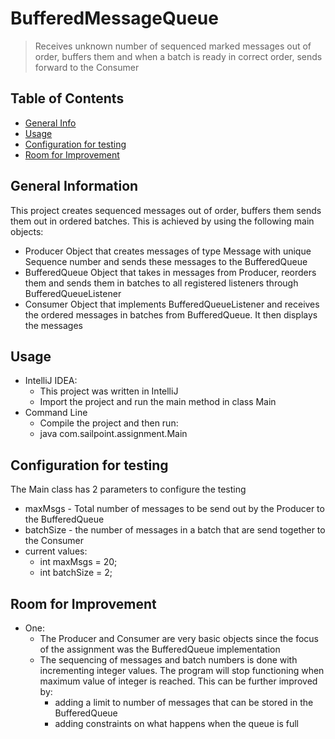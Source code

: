 # BufferedMessageQueue
> Receives unknown number of sequenced marked messages out of order, buffers them and when a batch is ready in correct order, sends forward to the Consumer

## Table of Contents
* [General Info](#general-information)
* [Usage](#usage)
* [Configuration for testing](#configuration-for-testing)
* [Room for Improvement](#room-for-improvement)

## General Information
This project creates sequenced messages out of order, buffers them sends them out in ordered batches. This is achieved by using the following main objects:
- Producer Object that creates messages of type Message with unique Sequence number and sends these messages to the BufferedQueue
- BufferedQueue Object that takes in messages from Producer, reorders them and sends them in batches to all registered listeners through BufferedQueueListener
- Consumer Object that implements BufferedQueueListener and receives the ordered messages in batches from BufferedQueue. It then displays the messages

## Usage
- IntelliJ IDEA:
  - This project was written in IntelliJ
  - Import the project and run the main method in class Main
- Command Line
    - Compile the project and then run:
    - java com.sailpoint.assignment.Main

## Configuration for testing
The Main class has 2 parameters to configure the testing
 - maxMsgs - Total number of messages to be send out by the Producer to the BufferedQueue 
 - batchSize - the number of messages in a batch that are send together to the Consumer 
 - current values: 
   - int maxMsgs = 20; 
   - int batchSize = 2;
  
## Room for Improvement
- One:
  - The Producer and Consumer are very basic objects since the focus of the assignment was the BufferedQueue implementation
  - The sequencing of messages and batch numbers is done with incrementing integer values. The program will stop functioning when maximum value of integer is reached. This can be further improved by:
    - adding a limit to number of messages that can be stored in the BufferedQueue
    - adding constraints on what happens when the queue is full
